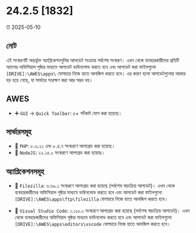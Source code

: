 # 24.2.5 [1832]

⏰ 2025-05-10

## নোট
এই সংস্করণটি অন্তর্ভুক্ত অ্যাপ্লিকেশনগুলির আপডেট সংক্রান্ত সর্বশেষ সংস্করণ। এখন থেকে ব্যবহারকারীদের প্রতিটি অ্যাপের অফিসিয়াল পৃষ্ঠার মাধ্যমে আপডেট ডাউনলোড করতে হবে এবং আপডেট করা ফাইলগুলো `[DRIVE]:\AWES\apps\` ফোল্ডারে নিজে হাতে আনজিপ করতে হবে। এর কারণ হলো আপডেটগুলোর আকার বড় হয়ে গেছে, যা সার্ভারে সংরক্ষণ করা আর সম্ভব নয়।

## AWES
- ➕ `GUI` -> `Quick Toolbar`: ৫+ শর্টকাট যোগ করা হয়েছে।

## সার্ভারসমূহ
- 🔄 `PHP`: ৮.৩.২১ এবং ৮.৪.৭ সংস্করণে আপগ্রেড করা হয়েছে।
- 🔄 `NodeJS`: ২২.১৫.০ সংস্করণে আপগ্রেড করা হয়েছে।

## অ্যাপ্লিকেশনসমূহ
- 🔄 `Filezilla`: ৩.৬৯.১ সংস্করণে আপগ্রেড করা হয়েছে (সর্বশেষ স্বয়ংক্রিয় আপডেট)। এখন থেকে ব্যবহারকারীদের অফিসিয়াল পৃষ্ঠার মাধ্যমে ডাউনলোড করতে হবে এবং আপডেট করা ফাইলগুলো `[DRIVE]:\AWES\apps\ftp\filezilla` ফোল্ডারে নিজে হাতে আনজিপ করতে হবে।

- 🔄 `Visual Studio Code`: ১.১০০.০ সংস্করণে আপগ্রেড করা হয়েছে (সর্বশেষ স্বয়ংক্রিয় আপডেট)। এখন থেকে ব্যবহারকারীদের অফিসিয়াল পৃষ্ঠার মাধ্যমে ডাউনলোড করতে হবে এবং আপডেট করা ফাইলগুলো `[DRIVE]:\AWES\apps\editors\vscode` ফোল্ডারে নিজে হাতে আনজিপ করতে হবে।

